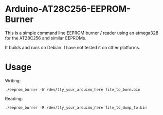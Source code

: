 # Arduino-AT28C256-EEPROM-Burner
This is a simple command line EEPROM burner / reader using an atmega328 for the AT28C256 and similar EEPROMs.

It builds and runs on Debian. I have not tested it on other platforms.

# Usage

Writing:

    ./eeprom_burner -W /dev/tty_your_arduino_here file_to_burn.bin
    
Reading:

    ./eeprom_burner -R /dev/tty_your_arduino_here file_to_dump_to.bin
